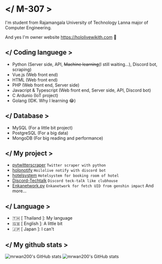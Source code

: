 # </ M-307 >
I'm student from Rajamangala University of Technology Lanna major of Computer Engineering.

And yes I'm owner website https://hololivewikith.com 🤗

## </ Coding languege >
- Python (Server side, API, ~~Machine learning~~(I still waiting...), Discord bot, scraping)
- Vue.js (Web front end)
- HTML (Web front end)
- PHP (Web front end, Server side)
- Javacript & Typescript (Web front end, Server side, API, Discord bot)
- C Ardunio (IoT project)
- Golang (IDK. Why I learning 😂)

## </ Database >
- MySQL (For a little bit project)
- PostgreSQL (For a big data)
- MongoDB (For big reading and performance)

## </ My project >
- [pytwitterscraper](https://github.com/mrwan200/pytwitterscraper) `Twitter scraper with python`
- [holonotify](https://github.com/mrwan200/holonotify_discord) `Hoilolive notify with discord bot`
- [hotelsystem](https://github.com/mrwan200/hotelsystem) `Hotelsystem for booking room of hotel`
- [Discord-Techtalk](https://github.com/mrwan200/Discord-Tech-Talk) `Discord teck-talk like clubhouse`
- [Enkanetwork.py](https://github.com/mrwan200/EnkaNetwork.py) `Enkanetwork for fetch UID from genshin impact`
And more...

## </ Language >
- 🇹🇭 [ Thailand ]: My language
- 🇬🇧 [ English ]: A little bit
- 🇯🇵 [ Japan ]: I can't 

## </ My github stats >
![mrwan200's GitHub stats](https://github-readme-stats.vercel.app/api?username=mrwan200&show_icons=true&theme=tokyonight)
![mrwan200's GitHub stats](https://github-readme-stats.vercel.app/api/top-langs/?username=mrwan200&langs_count=5&theme=tokyonight)
